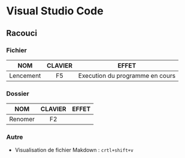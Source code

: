 # Visual Studio Code
## Racouci
### Fichier
NOM|CLAVIER|EFFET
|-|:-:|-|
|Lencement|F5|Execution du programme en cours|
### Dossier
NOM|CLAVIER|EFFET
|-|:-:|-|
|Renomer|F2||
### Autre
- Visualisation de fichier Makdown : `crtl+shift+v`
